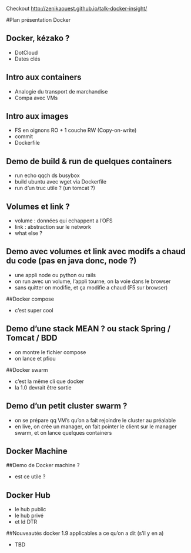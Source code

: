 Checkout http://zenikaouest.github.io/talk-docker-insight/

#Plan présentation Docker

## Docker, kézako ?
- DotCloud
- Dates clés

## Intro aux containers
- Analogie du transport de marchandise
- Compa avec VMs

## Intro aux images
- FS en oignons RO + 1 couche RW (Copy-on-write)
- commit
- Dockerfile

## Demo de build & run de quelques containers
- run echo qqch ds busybox
- build ubuntu avec wget via Dockerfile
- run d’un truc utile ? (un tomcat ?)

## Volumes et link ?
- volume : données qui echappent a l’OFS
- link : abstraction sur le network
- what else ?

## Demo avec volumes et link avec modifs a chaud du code (pas en java donc, node ?)
- une appli node ou python ou rails
- on run avec un volume, l’appli tourne, on la voie dans le browser
- sans quitter on modifie, et ça modifie a chaud (F5 sur browser)
 

##Docker compose
- c’est super cool

## Demo d’une stack MEAN ? ou stack Spring / Tomcat / BDD
- on montre le fichier compose
- on lance et pfiou

##Docker swarm
- c’est la même cli que docker
- la 1.0 devrait être sortie

## Demo d’un petit cluster swarm ?
- on se prépare qq VM’s qu’on a fait rejoindre le cluster au préalable
- en live, on crée un manager, on fait pointer le client sur le manager swarm, et on lance quelques containers

## Docker Machine
##Demo de Docker machine ?
- est ce utile ?

## Docker Hub
- le hub public
- le hub privé
- et ld DTR

##Nouveautés docker 1.9 applicables a ce qu’on a dit (s’il y en a)
- TBD

